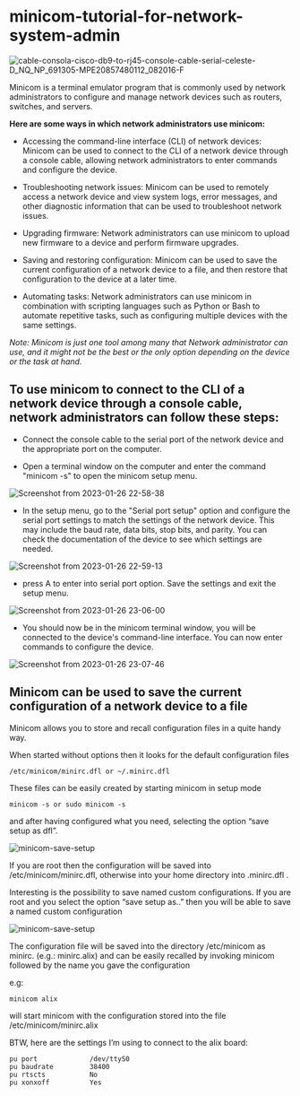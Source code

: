 # minicom-tutorial-for-network-system-admin
![cable-consola-cisco-db9-to-rj45-console-cable-serial-celeste-D_NQ_NP_691305-MPE20857480112_082016-F](https://user-images.githubusercontent.com/67478827/214913784-80807f29-9856-40f9-a4e5-eedc4c56b285.jpg)

Minicom is a terminal emulator program that is commonly used by network administrators to configure and manage network devices such as routers, switches, and servers.

**Here are some ways in which network administrators use minicom:**
- Accessing the command-line interface (CLI) of network devices: Minicom can be used to connect to the CLI of a network device through a console cable, allowing network administrators to enter commands and configure the device.

- Troubleshooting network issues: Minicom can be used to remotely access a network device and view system logs, error messages, and other diagnostic information that can be used to troubleshoot network issues.

- Upgrading firmware: Network administrators can use minicom to upload new firmware to a device and perform firmware upgrades.

- Saving and restoring configuration: Minicom can be used to save the current configuration of a network device to a file, and then restore that configuration to the device at a later time.

- Automating tasks: Network administrators can use minicom in combination with scripting languages such as Python or Bash to automate repetitive tasks, such as configuring multiple devices with the same settings.

_Note: Minicom is just one tool among many that Network administrator can use, and it might not be the best or the only option depending on the device or the task at hand._

## To use minicom to connect to the CLI of a network device through a console cable, network administrators can follow these steps:

- Connect the console cable to the serial port of the network device and the appropriate port on the computer.

- Open a terminal window on the computer and enter the command "minicom -s" to open the minicom setup menu.

![Screenshot from 2023-01-26 22-58-38](https://user-images.githubusercontent.com/67478827/214904348-1e629804-11d3-4eef-9f6f-ba49b49f0ebc.png)

- In the setup menu, go to the "Serial port setup" option and configure the serial port settings to match the settings of the network device. This may include the baud rate, data bits, stop bits, and parity. You can check the documentation of the device to see which settings are needed.

![Screenshot from 2023-01-26 22-59-13](https://user-images.githubusercontent.com/67478827/214904241-f9b39c6c-c581-43c9-8317-319cef6597ae.png)

- press A to enter into serial port option. Save the settings and exit the setup menu.

![Screenshot from 2023-01-26 23-06-00](https://user-images.githubusercontent.com/67478827/214905101-e8c47aa3-0144-4d3a-9eab-10793babcf14.png)

- You should now be in the minicom terminal window, you will be connected to the device's command-line interface. You can now enter commands to configure the device.

![Screenshot from 2023-01-26 23-07-46](https://user-images.githubusercontent.com/67478827/214905324-ab1fdb36-6933-432e-bc17-fdaa5f57572d.png)
  
## Minicom can be used to save the current configuration of a network device to a file
Minicom allows you to store and recall configuration files in a quite handy way.

When started without options then it looks for the default configuration files
```
/etc/minicom/minirc.dfl or ~/.minirc.dfl
```
These files can be easily created by starting minicom in setup mode
```
minicom -s or sudo minicom -s
```
and after having configured what you need, selecting the option “save setup as dfl”.

![minicom-save-setup](https://user-images.githubusercontent.com/67478827/214909307-b09f30bd-3549-4819-9c50-f857e960a82e.png)

If you are root then the configuration will be saved into /etc/minicom/minirc.dfl,
otherwise into your home directory into .minirc.dfl .

Interesting is the possibility to save named custom configurations.
If you are root and you select the option “save setup as..” then you will be able to save a named custom configuration

![minicom-save-setup](https://user-images.githubusercontent.com/67478827/214909578-0feb7c03-9fe9-405e-8c6c-d8c1e1363c4c.png)

The configuration file will be saved into the directory /etc/minicom as minirc.<name> (e.g.: minirc.alix) and can be easily recalled by invoking minicom followed by the name you gave the configuration

e.g:
```
minicom alix
```
will start minicom with the configuration stored into the file /etc/minicom/minirc.alix


BTW, here are the settings I’m using to connect to the alix board:
```
pu port             /dev/ttyS0
pu baudrate         38400
pu rtscts           No 
pu xonxoff          Yes
```
